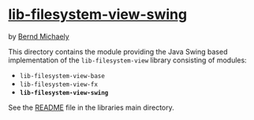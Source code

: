 # [lib-filesystem-view-swing](https://github.com/berndmichaely/jem/lib-common/lib-filesystem-view/lib-filesystem-view-swing)

by [Bernd Michaely](https://bernd-michaely.de/en)

This directory contains the module providing the Java Swing based implementation of the `lib-filesystem-view` library consisting of modules:

* `lib-filesystem-view-base`
* `lib-filesystem-view-fx`
* **`lib-filesystem-view-swing`**

See the [README](../README.md) file in the libraries main directory.

